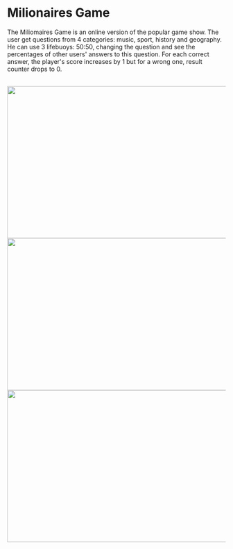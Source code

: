 # Milionaires Game
The Miliomaires Game is an online version of the popular game show. The user get questions from 4 categories: music, sport, history and geography. He can use 3 lifebuoys: 50:50, changing the question and see the percentages of other users' answers to this question. For each correct answer, the player's score increases by 1 but for a wrong one, result counter drops to 0. <br /><br />

<img src="https://user-images.githubusercontent.com/80048198/230307555-6e6f5768-8756-4c13-9e4c-868d6d751fa8.jpg" width="700" height="350">
<img src="https://user-images.githubusercontent.com/80048198/230307571-1d263179-0043-4123-a6d3-2794e433c24f.jpg" width="700" height="350">
<img src="https://user-images.githubusercontent.com/80048198/230307592-881f2790-9aec-4ecd-9665-9f7c3d5383d6.jpg" width="700" height="350">
